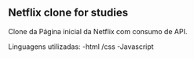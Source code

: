 ## Netflix clone for studies

Clone da Página inicial da Netflix com consumo de API.

Linguagens utilizadas:
-html /css
-Javascript